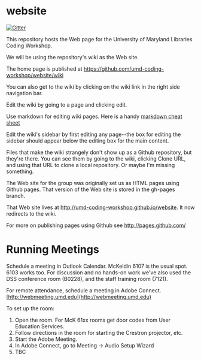 website
=============================

[![Gitter](https://badges.gitter.im/Join%20Chat.svg)](https://gitter.im/umd-coding-workshop/website?utm_source=badge&utm_medium=badge&utm_campaign=pr-badge&utm_content=badge)

This repository hosts the Web page for the University of Maryland Libraries Coding Workshop.

We will be using the repository's wiki as the Web site.

The home page is published at https://github.com/umd-coding-workshop/website/wiki 

You can also get to the wiki by clicking on the wiki link in the right side navigation bar.

Edit the wiki by going to a page and clicking edit. 

Use markdown for editing wiki pages. Here is a handy [markdown cheat sheet](https://github.com/adam-p/markdown-here/wiki/Markdown-Cheatsheet)

Edit the wiki's sidebar by first editing any page--the box for editing the sidebar should appear below the editing box for the main content.

Files that make the wiki strangely don't show up as a Github repository, but they're there. You can see them by going to the wiki, clicking Clone URL, and using that URL to clone a local repository. Or maybe I'm missing something.

The Web site for the group was originally set us as HTML pages using Github pages. That version of the Web site is stored in the gh-pages branch.

That Web site lives at http://umd-coding-workshop.github.io/website. It now redirects to the wiki.

For more on publishing pages using Github see http://pages.github.com/

Running Meetings
===================================

Schedule a meeting in Outlook Calendar. McKeldin 6107 is the usual spot. 6103 works too. For discussion and no hands-on work we've also used the DSS conference room (B0228), and the staff training room (7121).

For remote attendance, schedule a meeting in Adobe Connect. [http://webmeeting.umd.edu](http://webmeeting.umd.edu)

To set up the room:

1. Open the room. For McK 61xx rooms get door codes from User Education Services.
2. Follow directions in the room for starting the Crestron projector, etc.
3. Start the Adobe Meeting. 
4. In Adobe Connect, go to Meeting -> Audio Setup Wizard
5. TBC


